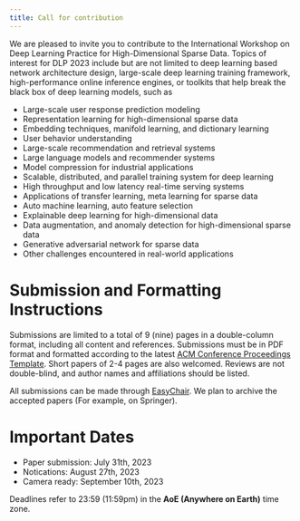 ```yaml
---
title: Call for contribution
---
```


We are pleased to invite you to contribute to the International Workshop on Deep Learning Practice for High-Dimensional Sparse Data. Topics of interest for DLP 2023 include but are not limited to deep learning based network architecture design, large-scale deep learning training framework, high-performance online inference engines, or toolkits that help break the black box of deep learning models, such as
- Large-scale user response prediction modeling
- Representation learning for high-dimensional sparse data
- Embedding techniques, manifold learning, and dictionary learning
- User behavior understanding
- Large-scale recommendation and retrieval systems
- Large language models and recommender systems
- Model compression for industrial applications
- Scalable, distributed, and parallel training system for deep learning
- High throughput and low latency real-time serving systems
- Applications of transfer learning, meta learning for sparse data
- Auto machine learning, auto feature selection
- Explainable deep learning for high-dimensional data
- Data augmentation, and anomaly detection for high-dimensional sparse data
- Generative adversarial network for sparse data
- Other challenges encountered in real-world applications


# Submission and Formatting Instructions
Submissions are limited to a total of 9 (nine) pages in a double-column format, including all content and references. Submissions must be in PDF format and formatted according to the latest [ACM Conference Proceedings Template](https://www.acm.org/publications/proceedings-template#h-latex-authors). Short papers of 2-4 pages are also welcomed. Reviews are not double-blind, and author names and affiliations should be listed. 

All submissions can be made through [EasyChair](https://easychair.org/conferences/?conf=dlp2023). We plan to archive the accepted papers (For example, on Springer).

# Important Dates
* Paper submission: July 31th, 2023
* Notications: August 27th, 2023
* Camera ready: September 10th, 2023

Deadlines refer to 23:59 (11:59pm) in the **AoE (Anywhere on Earth)** time zone.
